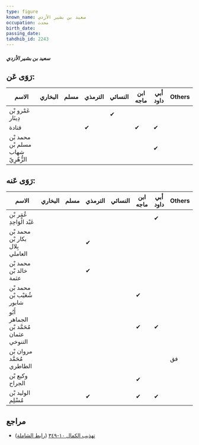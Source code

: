 ```yaml
---
type: figure
known_name: سعيد بن بشير الأزدي
occupation: محدث
birth_date:
passing_date:
tahdhib_id: 2243
---
```

##### سعيد بن بشير الأزدي

## رَوَى عَن:
| الاسم                              | البخاري | مسلم | الترمذي | النسائي | ابن ماجه | أبي داود | Others |
| ---------------------------------- | ------- | ---- | ------- | ------- | -------- | -------- | ------ |
| عَمْرو بْن دِينَار                 |         |      |         | ✔       |          |          |        |
| قتادة                              |         |      | ✔       |         | ✔        | ✔        |        |
| محمد بْن مسلم بْن شهاب الزُّهْرِيّ |         |      |         |         |          | ✔        |        |
## رَوَى عَنه:
| الاسم                                    | البخاري | مسلم | الترمذي | النسائي | ابن ماجه | أبي داود | Others |
| ---------------------------------------- | ------- | ---- | ------- | ------- | -------- | -------- | ------ |
| عُمَر بْن عَبْد الْوَاحِدِ               |         |      |         |         |          | ✔        |        |
| محمد بْن بكار بْن بِلال العاملي          |         |      | ✔       |         |          |          |        |
| محمد بْن خالد بْن عثمة                   |         |      | ✔       |         |          |          |        |
| محمد بْن شُعَيْب بْن شابور               |         |      |         |         | ✔        |          |        |
| أَبُو الجماهر مُحَمَّد بْن عثمان التنوخي |         |      |         |         | ✔        | ✔        |        |
| مروان بْن مُحَمَّد الطاطري               |         |      |         |         |          |          | فق     |
| وكيع بْن الجراح                          |         |      |         |         | ✔        |          |        |
| الوليد بْن مُسْلِم                       |         |      | ✔       |         | ✔        | ✔        |        |
## مراجع
- [تهذيب الكمال ١٠-٣٤٩](obsidian://open?vault=Tahdhib-al-Kamal&file=Figures/٢٢٤٣-سعيد%20بن%20بشير%20الأزدي) ([رابط الشاملة](https://shamela.ws/book/3722/5121))